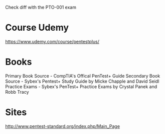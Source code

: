 
Check diff with the PTO-001 exam

# Course Udemy

https://www.udemy.com/course/pentestplus/

# Books

Primary Book Source - CompTIA's Offical PenTest+ Guide
Secondary Book Source - Sybex's Pentest+ Study Guide by Micke Chapple and David Seidl
Practice Exams - Sybex's PenTest+ Practice Exams by Crystal Panek and Robb Tracy

# Sites

http://www.pentest-standard.org/index.php/Main_Page